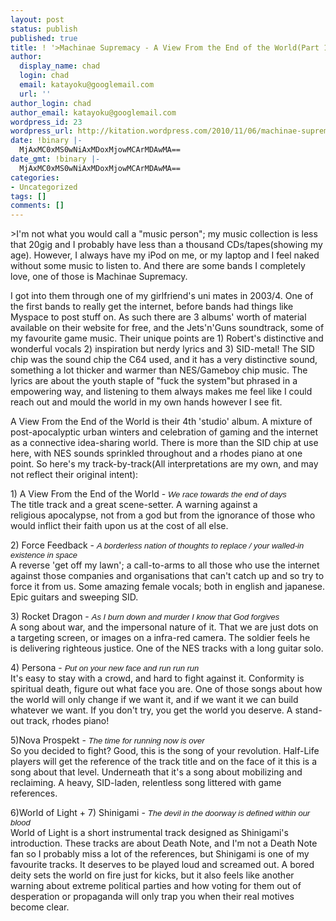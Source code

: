 ```yaml
---
layout: post
status: publish
published: true
title: ! '>Machinae Supremacy - A View From the End of the World(Part 1)'
author:
  display_name: chad
  login: chad
  email: katayoku@googlemail.com
  url: ''
author_login: chad
author_email: katayoku@googlemail.com
wordpress_id: 23
wordpress_url: http://kitation.wordpress.com/2010/11/06/machinae-supremacy-a-view-from-the-end-of-the-worldpart-1
date: !binary |-
  MjAxMC0xMS0wNiAxMDoxMjowMCArMDAwMA==
date_gmt: !binary |-
  MjAxMC0xMS0wNiAxMDoxMjowMCArMDAwMA==
categories:
- Uncategorized
tags: []
comments: []
---
```

<p>&gt;I'm not what you would call a "music person"; my music collection is less that 20gig and I probably have less than a thousand CDs/tapes(showing my age). However, I always have my iPod on me, or my laptop and I feel naked without some music to listen to. And there are some bands I completely love, one of those is Machinae Supremacy.</p>
<p>I got into them through one of my girlfriend's uni mates in 2003/4. One of the first bands to really get the internet, before bands had things like Myspace to post stuff on. As such there are 3 albums' worth of material available on their website for free, and the Jets'n'Guns soundtrack, some of my favourite game music. Their unique points are 1) Robert's distinctive and wonderful vocals 2) inspiration but nerdy lyrics and 3) SID-metal! The SID chip was the sound chip the C64 used, and it has a very distinctive sound, something a lot thicker and warmer than NES/Gameboy chip music. The lyrics are about the youth staple of "fuck the system"but phrased in a empowering way, and listening to them always makes me feel like I could reach out and mould the world in my own hands however I see fit.</p>
<p>A View From the End of the World is their 4th 'studio' album. A mixture of post-apocalyptic&nbsp;urban winters and celebration of gaming and the internet as a connective idea-sharing world. There is more than the SID chip at use here, with NES sounds sprinkled throughout and a rhodes piano at one point. So here's my track-by-track(All&nbsp;interpretations&nbsp;are my own, and may not reflect their original intent):</p>
<p>1) A View From the End of the World -&nbsp;<span class="Apple-style-span" style="font-family:'Lucida Grande', Helvetica, Georgia, sans-serif;font-size:13px;"><i>We race towards the end of days</i></span><br />The title track and a great scene-setter. A warning against a religious&nbsp;apocalypse, not from a god but from the ignorance of those who would inflict their faith upon us at the cost of all else.</p>
<p>2) Force Feedback -&nbsp;<span class="Apple-style-span" style="font-family:'Lucida Grande', Helvetica, Georgia, sans-serif;font-size:13px;"><i>A borderless nation of thoughts to replace /&nbsp;</i></span><span class="Apple-style-span" style="font-family:'Lucida Grande', Helvetica, Georgia, sans-serif;font-size:13px;"><i>your walled-in existence in space</i></span><br />A reverse 'get off my lawn'; a call-to-arms to all those who use the internet against those companies and organisations that can't catch up and so try to force it from us. Some amazing female vocals; both in english and japanese. Epic guitars and sweeping SID.</p>
<p>3) Rocket Dragon -<i>&nbsp;<span class="Apple-style-span" style="font-family:'Lucida Grande', Helvetica, Georgia, sans-serif;font-size:13px;">As I burn down and murder I know that God forgives</span></i><br />A song about war, and the impersonal nature of it. That we are just dots on a targeting screen, or images on a infra-red camera. The soldier feels he is&nbsp;delivering&nbsp;righteous justice. One of the NES tracks with a long guitar solo.</p>
<p>4) Persona -&nbsp;<span class="Apple-style-span" style="font-family:'Lucida Grande', Helvetica, Georgia, sans-serif;font-size:13px;"><i>Put on your new face and run run run</i></span><br />It's easy to stay with a crowd, and hard to fight against it. Conformity is spiritual death, figure out what face you are. One of those songs about how the world will only change if we want it, and if we want it we can build whatever we want. If you don't try, you get the world you deserve. A stand-out track, rhodes piano!</p>
<p>5)Nova Prospekt -&nbsp;<span class="Apple-style-span" style="font-family:'Lucida Grande', Helvetica, Georgia, sans-serif;font-size:13px;"><i>The time for running now is over</i></span><br />So you decided to fight? Good, this is the song of your revolution. Half-Life players will get the reference of the track title and on the face of it this is a song about that level. Underneath that it's a song about&nbsp;mobilizing&nbsp;and reclaiming.&nbsp;A heavy, SID-laden, relentless song littered with game references.</p>
<p>6)World of Light + 7) Shinigami -&nbsp;<span class="Apple-style-span" style="font-family:'Lucida Grande', Helvetica, Georgia, sans-serif;font-size:13px;"><i>The devil in the doorway is defined within our blood</i></span><br />World of Light is a short instrumental track designed as Shinigami's introduction. These tracks are about Death Note, and I'm not a Death Note fan so I probably miss a lot of the references, but Shinigami is one of my favourite tracks. It deserves to be played loud and screamed out. A bored deity sets the world on fire just for kicks, but it also feels like another warning about extreme political parties and how voting for them out of desperation or propaganda will only trap you when their real motives become clear.<br /><span class="Apple-style-span" style="font-family:'Lucida Grande', Helvetica, Georgia, sans-serif;font-size:13px;"><i><br /></i></span></p>
